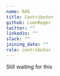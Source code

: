 ```yaml
---
name: ROG
title: Contributor
github: LuanRoger
twitter: ""
linkedin: ""
slack: ""
joining_date: ""
role: contributor
---
```


Still waiting for this
